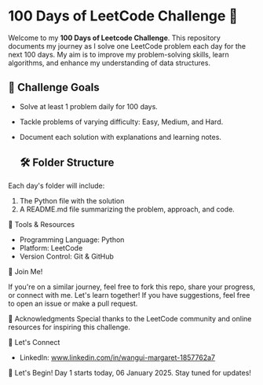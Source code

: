 # 100 Days of LeetCode Challenge 🚀
Welcome to my **100 Days of Leetcode Challenge**. This repository documents my journey as I solve one LeetCode
problem each day for the next 100 days. My aim is to improve my problem-solving skills, learn algorithms,
and enhance my understanding of data structures.

## 🎯 Challenge Goals
- Solve at least 1 problem daily for 100 days.
- Tackle problems of varying difficulty: Easy, Medium, and Hard.
- Document each solution with explanations and learning notes.

  ## 🛠️ Folder Structure
Each day's folder will include:
1. The Python file with the solution 
2. A README.md file summarizing the problem, approach, and code.

 🌟 Tools & Resources

   - Programming Language: Python
   - Platform: LeetCode
   - Version Control: Git & GitHub


🙌 Join Me!

If you're on a similar journey, feel free to fork this repo, share your progress, or connect with me. Let's learn together!
If you have suggestions, feel free to open an issue or make a pull request.

🙌 Acknowledgments
Special thanks to the LeetCode community and online resources for inspiring this challenge.

🌟 Let's Connect
   - LinkedIn: www.linkedin.com/in/wangui-margaret-1857762a7

     

🚀 Let's Begin!
Day 1 starts today, 06 January 2025. Stay tuned for updates!

